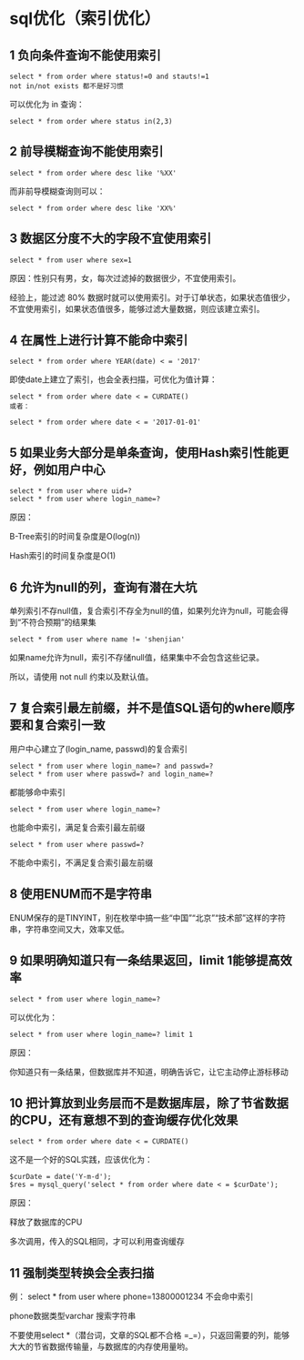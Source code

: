 # sql优化（索引优化）


## 1 负向条件查询不能使用索引

```
select * from order where status!=0 and stauts!=1
not in/not exists 都不是好习惯
```



可以优化为 in 查询：

```
select * from order where status in(2,3)
```


## 2 前导模糊查询不能使用索引

```
select * from order where desc like '%XX'
```
而非前导模糊查询则可以：
```
select * from order where desc like 'XX%'
```




## 3 数据区分度不大的字段不宜使用索引

```
select * from user where sex=1
```

原因：性别只有男，女，每次过滤掉的数据很少，不宜使用索引。



经验上，能过滤 80% 数据时就可以使用索引。对于订单状态，如果状态值很少，不宜使用索引，如果状态值很多，能够过滤大量数据，则应该建立索引。

 

## 4 在属性上进行计算不能命中索引

```
select * from order where YEAR(date) < = '2017'
```


即使date上建立了索引，也会全表扫描，可优化为值计算：

```
select * from order where date < = CURDATE()
或者：

select * from order where date < = '2017-01-01'
```




## 5 如果业务大部分是单条查询，使用Hash索引性能更好，例如用户中心

```
select * from user where uid=?
select * from user where login_name=?
```


原因：

B-Tree索引的时间复杂度是O(log(n))

Hash索引的时间复杂度是O(1)

 

## 6 允许为null的列，查询有潜在大坑

单列索引不存null值，复合索引不存全为null的值，如果列允许为null，可能会得到“不符合预期”的结果集

```
select * from user where name != 'shenjian'

```


如果name允许为null，索引不存储null值，结果集中不会包含这些记录。

所以，请使用 not null 约束以及默认值。

 

## 7 复合索引最左前缀，并不是值SQL语句的where顺序要和复合索引一致

用户中心建立了(login_name, passwd)的复合索引

```
select * from user where login_name=? and passwd=?
select * from user where passwd=? and login_name=?
```


都能够命中索引


```
select * from user where login_name=?
```
也能命中索引，满足复合索引最左前缀


```
select * from user where passwd=?
```
不能命中索引，不满足复合索引最左前缀

 

## 8 使用ENUM而不是字符串

ENUM保存的是TINYINT，别在枚举中搞一些“中国”“北京”“技术部”这样的字符串，字符串空间又大，效率又低。


## 9 如果明确知道只有一条结果返回，limit 1能够提高效率

```
select * from user where login_name=?
```

可以优化为：

```
select * from user where login_name=? limit 1
```

原因：

你知道只有一条结果，但数据库并不知道，明确告诉它，让它主动停止游标移动

 

## 10 把计算放到业务层而不是数据库层，除了节省数据的CPU，还有意想不到的查询缓存优化效果

```
select * from order where date < = CURDATE()
```

这不是一个好的SQL实践，应该优化为：

```
$curDate = date('Y-m-d');
$res = mysql_query('select * from order where date < = $curDate');
```


原因：

释放了数据库的CPU

多次调用，传入的SQL相同，才可以利用查询缓存

 

## 11 强制类型转换会全表扫描


例：
select * from user where phone=13800001234
不会命中索引

phone数据类型varchar
搜索字符串




不要使用select *（潜台词，文章的SQL都不合格 =_=），只返回需要的列，能够大大的节省数据传输量，与数据库的内存使用量哟。